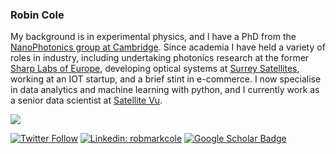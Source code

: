 ### Robin Cole

My background is in experimental physics, and I have a PhD from the [NanoPhotonics group at Cambridge](https://www.np.phy.cam.ac.uk/). Since academia I have held a variety of roles in industry, including undertaking photonics research at the former [Sharp Labs of Europe](https://www.sle.sharp.co.uk/), developing optical systems at [Surrey Satellites](https://www.sstl.co.uk/), working at an IOT startup, and a brief stint in e-commerce. I now specialise in data analytics and machine learning with python, and I currently work as a senior data scientist at [Satellite Vu](https://www.satellitevu.com/).

<img src="https://github-readme-stats.vercel.app/api?username=robmarkcole&&show_icons=true&theme=radical&bg_color=30,0d0d0d,191919&title_color=fff&text_color=fff&icon_color=79ff97">

[![Twitter Follow](https://img.shields.io/twitter/follow/robmarkcole?label=Follow)](https://twitter.com/robmarkcole)
[![Linkedin: robmarkcole](https://img.shields.io/badge/-Robin%20Cole-blue?style=flat-square&logo=Linkedin&logoColor=white&link=https://www.linkedin.com/in/robmarkcole/)](https://www.linkedin.com/in/robmarkcole/)
[![Google Scholar Badge](https://img.shields.io/badge/Google-Scholar-red)](https://scholar.google.com/citations?user=oHe5ozwAAAAJ&hl=en)
